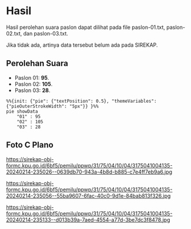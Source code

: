 # Hasil

Hasil perolehan suara paslon dapat dilihat pada file paslon-01.txt, paslon-02.txt, dan paslon-03.txt.

Jika tidak ada, artinya data tersebut belum ada pada SIREKAP.

## Perolehan Suara

 * Paslon 01: **95**.
 * Paslon 02: **105**.
 * Paslon 03: **28**.

```mermaid
%%{init: {"pie": {"textPosition": 0.5}, "themeVariables": {"pieOuterStrokeWidth": "5px"}} }%%
pie showData
    "01" : 95
    "02" : 105
    "03" : 28
```
## Foto C Plano

https://sirekap-obj-formc.kpu.go.id/6bf5/pemilu/ppwp/31/75/04/10/04/3175041004135-20240214-235026--0639db70-943a-4b8d-b885-c7e4ff7eb9a6.jpg

https://sirekap-obj-formc.kpu.go.id/6bf5/pemilu/ppwp/31/75/04/10/04/3175041004135-20240214-235056--55ba9607-6fac-40c0-9d1e-84bab813f326.jpg

https://sirekap-obj-formc.kpu.go.id/6bf5/pemilu/ppwp/31/75/04/10/04/3175041004135-20240214-235133--d013b39a-7aed-4554-a77d-3be7dc3f8478.jpg
